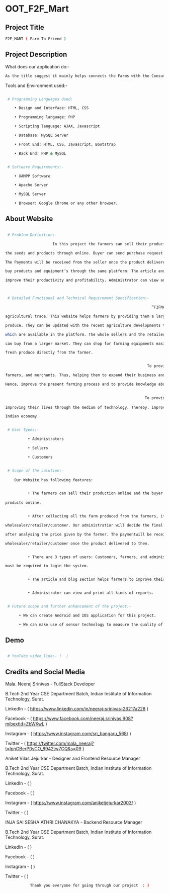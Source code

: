 # OOT_F2F_Mart

## Project Title

```bash
F2F_MART ( Farm To Friend )
```

## Project Description

What does our application do:-

```bash
As the title suggest it mainly helps connects the Farms with the Consumers by fulfilling every needs.

```

Tools and Environment used:-

```bash

 # Programming Languages Used:

    • Design and Interface: HTML, CSS

    • Programming language: PHP

    • Scripting language: AJAX, Javascript

    • Database: MySQL Server

    • Front End: HTML, CSS, Javascript, Bootstrap

    • Back End: PHP & MySQL


```

```bash

 # Software Requirements:-

    • XAMPP Software

    • Apache Server

    • MySQL Server

    • Browser: Google Chrome or any other browser.


```

## About Website

```bash

 # Problem Definition:-

                     In this project the farmers can sell their products online and the buyer can purchase

the seeds and products through online. Buyer can send purchase request to check the quality of the product.

The Payments will be received from the seller once the product delivered to the seller. The customers can

buy products and equipment’s through the same platform. The article and blogs section helps farmers to

improve their productivity and profitability. Administrator can view and print all kinds of reports.



```

```bash

 # Detailed Functional and Technical Requirement Specification:-

                                                                 “F2FMART” is a website for online 

agricultural trade. This website helps farmers by providing them a large market online to sale their 

produce. They can be updated with the recent agriculture developments through the latest news and blogs 

which are available in the platform. The whole sellers and the retailers are also benefitted as they 

can buy from a larger market. They can shop for farming equipments easily. The consumers can also buy 

fresh produce directly from the farmer.


                                                               To provide technology and services to the 

farmers, and merchants. Thus, helping them to expand their business and provide them with a wider marker. 

Hence, improve the present farming process and to provide knowledge about recent agricultural issues.

                                                          
                                                              To provide a helping hand to the farmers in 
                                                              
improving their lives through the medium of technology. Thereby, improving the agricultural sector in the 

Indian economy. 


```

```bash

 # User Types:-

          • Administrators

          • Sellers

          • Customers


```

```bash

 # Scope of the solution:-
 
    Our Website has following features:


          • The farmers can sell their production online and the buyer can purchase various agricultural 
          
products online. 


          • After collecting all the farm produced from the farmers, it should by sold to the 

wholesaler/retailer/customer. Our administratior will decide the final price of each product and produce 

after analysing the price given by the farmer. The paymentwill be received from the 

wholesaler/retailer/customer once the product delivered to them.


          • There are 3 types of users: Customers, farmers, and administrator. The login ID and password 

must be required to login the system.


          • The article and blog section helps farmers to improve their productivity profitability.


          • Administrator can view and print all kinds of reports.


```

```bash

 # Future scope and further enhancement of the project:-

      • We can create Android and IOS application for this project.

      • We can make use of sensor technology to measure the quality of the product.


```

## Demo

```bash

 # YouTube video link:- (  )


```

## Credits and Social Media 



   Mala. Neeraj Srinivas - FullStack Developer

   B.Tech 2nd Year CSE Department Batch, Indian Institute of Information Technology, Surat.
   
   LinkedIn - ( https://www.linkedin.com/in/neeraj-srinivas-26217a228 )
   
   Facebook - ( https://www.facebook.com/neeraj.srinivas.908?mibextid=ZbWKwL )

   Instagram - ( https://www.instagram.com/sri_bangaru_568/ )
   
   Twitter - ( https://twitter.com/mala_neeraj?t=lpnGBerP0sCO_8942tw7CQ&s=09 )
   
   




   Aniket Vilas Jejurkar - Designer and Frontend Resource Manager

   B.Tech 2nd Year CSE Department Batch, Indian Institute of Information Technology, Surat.

   LinkedIn - (  )
   
   Facebook - (  )

   Instagram - ( https://www.instagram.com/aniketjejurkar2003/ )
   
   Twitter - (  )



   INJA SAI SESHA ATHRI CHANAKYA - Backend Resource Manager

   B.Tech 2nd Year CSE Department Batch, Indian Institute of Information Technology, Surat.

   LinkedIn - (  )
   
   Facebook - (  )

   Instagram - (  )
   
   Twitter - (  )



```bash
           Thank you everyone for going through our project  : )

```
